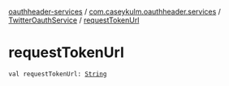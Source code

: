 [oauthheader-services](../../index.md) / [com.caseykulm.oauthheader.services](../index.md) / [TwitterOauthService](index.md) / [requestTokenUrl](.)

# requestTokenUrl

`val requestTokenUrl: `[`String`](https://kotlinlang.org/api/latest/jvm/stdlib/kotlin/-string/index.html)